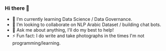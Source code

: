 ### Hi there 👋

- 🌱 I’m currently learning Data Science / Data Governance.
- 👯 I’m looking to collaborate on NLP Arabic Dataset / building chat bots.
- 💬 Ask me about anything, I'll do my best to help!
- ⚡ Fun fact: I do write and take photographs in the times I'm not programming/learning.
<!--
**abdurion/abdurion** is a ✨ _special_ ✨ repository because its `README.md` (this file) appears on your GitHub profile.

Here are some ideas to get you started:

- 🔭 I’m currently working on ...
- 🌱 I’m currently learning ...
- 👯 I’m looking to collaborate on ...
- 🤔 I’m looking for help with ...
- 💬 Ask me about ...
- 📫 How to reach me: ...
- 😄 Pronouns: ...
- ⚡ Fun fact: ...
-->

